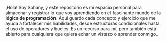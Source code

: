¡Hola! Soy Sohany, y este repositorio es mi espacio personal para almacenar y registrar lo que voy aprendiendo en el fascinante mundo de la **lógica de programación**. Aquí guardo cada concepto y ejercicio que me ayuda a fortalecer mis habilidades, desde estructuras condicionales hasta el uso de operadores y bucles. Es un recurso para mí, pero también está abierto para cualquiera que quiera echar un vistazo o aprender conmigo..
